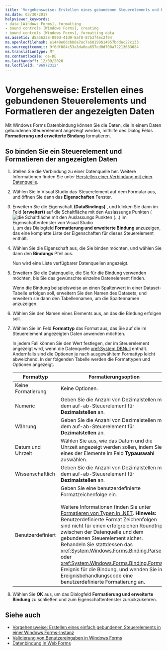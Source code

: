```yaml
---
title: 'Vorgehensweise: Erstellen eines gebundenen Steuerelements und Formatieren der angezeigten Daten'
ms.date: 03/30/2017
helpviewer_keywords:
- data [Windows Forms], formatting
- bound controls [Windows Forms], creating
- bound controls [Windows Forms], formatting data
ms.assetid: d5a56228-899d-41d9-8af8-87b3f4ec2f94
ms.openlocfilehash: e1448e0dcb80a7ac7ab0199b14957bddec27c133
ms.sourcegitcommit: 9f6df084c53a3da0ea657ed0d708a72213683084
ms.translationtype: MT
ms.contentlocale: de-DE
ms.lasthandoff: 12/09/2020
ms.locfileid: "96972312"
---
```

# <a name="how-to-create-a-bound-control-and-format-the-displayed-data"></a>Vorgehensweise: Erstellen eines gebundenen Steuerelements und Formatieren der angezeigten Daten

Mit Windows Forms Datenbindung können Sie die Daten, die in einem Daten gebundenen Steuerelement angezeigt werden, mithilfe des Dialog Felds **Formatierung und erweiterte Bindung** formatieren.

## <a name="to-bind-a-control-and-format-the-displayed-data"></a>So binden Sie ein Steuerelement und Formatieren der angezeigten Daten

1. Stellen Sie die Verbindung zu einer Datenquelle her. Weitere Informationen finden Sie unter [Herstellen einer Verbindung mit einer Datenquelle](/dotnet/framework/data/adonet/connecting-to-a-data-source).

2. Wählen Sie in Visual Studio das-Steuerelement auf dem Formular aus, und öffnen Sie dann das **Eigenschaften** Fenster.

3. Erweitern Sie die Eigenschaft **(DataBindings)** , und klicken Sie dann im Feld **(erweitert)** auf die Schaltfläche mit den Auslassungs Punkten ( ![ die Schaltfläche mit den Auslassungs Punkten (...) im Eigenschaftenfenster von Visual Studio ](./media/how-to-create-a-bound-control-and-format-the-displayed-data/visual-studio-ellipsis-button.png) ), um das Dialogfeld **Formatierung und erweiterte Bindung** anzuzeigen, das eine komplette Liste der Eigenschaften für dieses Steuerelement enthält.

4. Wählen Sie die Eigenschaft aus, die Sie binden möchten, und wählen Sie dann den **Bindungs** Pfeil aus.

     Nun wird eine Liste verfügbarer Datenquellen angezeigt.

5. Erweitern Sie die Datenquelle, die Sie für die Bindung verwenden möchten, bis Sie das gewünschte einzelne Datenelement finden.

     Wenn die Bindung beispielsweise an einen Spaltenwert in einer Dataset-Tabelle erfolgen soll, erweitern Sie den Namen des Datasets, und erweitern sie dann den Tabellennamen, um die Spaltennamen anzuzeigen.

6. Wählen Sie den Namen eines Elements aus, an das die Bindung erfolgen soll.

7. Wählen Sie im Feld **Formattyp** das Format aus, das Sie auf die im Steuerelement angezeigten Daten anwenden möchten.

     In jedem Fall können Sie den Wert festlegen, der im Steuerelement angezeigt wird, wenn die Datenquelle <xref:System.DBNull> enthält. Andernfalls sind die Optionen je nach ausgewähltem Formattyp leicht abweichend. In der folgenden Tabelle werden die Formattypen und Optionen angezeigt.

    |Formattyp|Formatierungsoption|
    |-----------------|-----------------------|
    |Keine Formatierung|Keine Optionen.|
    |Numeric|Geben Sie die Anzahl von Dezimalstellen mit dem auf-ab-Steuerelement für **Dezimalstellen** an.|
    |Währung|Geben Sie die Anzahl von Dezimalstellen mit dem auf-ab-Steuerelement für **Dezimalstellen** an.|
    |Datum und Uhrzeit|Wählen Sie aus, wie das Datum und die Uhrzeit angezeigt werden sollen, indem Sie eines der Elemente im Feld **Typauswahl** auswählen.|
    |Wissenschaftlich|Geben Sie die Anzahl von Dezimalstellen mit dem auf-ab-Steuerelement für **Dezimalstellen** an.|
    |Benutzerdefiniert|Geben Sie eine benutzerdefinierte Formatzeichenfolge ein.<br /><br /> Weitere Informationen finden Sie unter [Formatieren von Typen in .NET](/dotnet/standard/base-types/formatting-types). **Hinweis:**  Benutzerdefinierte Format Zeichenfolgen sind nicht für einen erfolgreichen Roundtrip zwischen der Datenquelle und dem gebundenen Steuerelement sicher. Behandeln Sie stattdessen das <xref:System.Windows.Forms.Binding.Parse>- oder <xref:System.Windows.Forms.Binding.Format>-Ereignis für die Bindung, und wenden Sie im Ereignisbehandlungscode eine benutzerdefinierte Formatierung an.|

8. Wählen Sie **OK** aus, um das Dialogfeld **Formatierung und erweiterte Bindung** zu schließen und zum Eigenschaftenfenster zurückzukehren.

## <a name="see-also"></a>Siehe auch

- [Vorgehensweise: Erstellen eines einfach gebundenen Steuerelements in einer Windows Forms-Instanz](how-to-create-a-simple-bound-control-on-a-windows-form.md)
- [Validierung von Benutzereingaben in Windows Forms](user-input-validation-in-windows-forms.md)
- [Datenbindung in Web Forms](windows-forms-data-binding.md)
